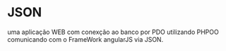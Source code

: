 # JSON
uma aplicação WEB com conexção ao banco por PDO utilizando PHPOO comunicando com o FrameWork angularJS via JSON.
